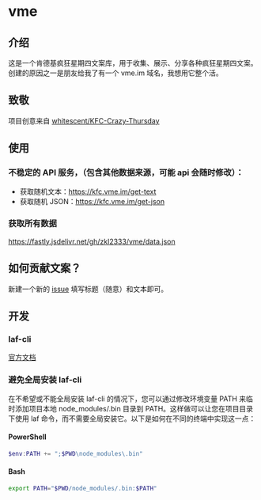 # vme

## 介绍

这是一个肯德基疯狂星期四文案库，用于收集、展示、分享各种疯狂星期四文案。
创建的原因之一是朋友给我了有一个 vme.im 域名，我想用它整个活。

## 致敬

项目创意来自 [whitescent/KFC-Crazy-Thursday](https://github.com/whitescent/KFC-Crazy-Thursday)

## 使用

### 不稳定的 API 服务，（包含其他数据来源，可能 api 会随时修改）：

- 获取随机文本：https://kfc.vme.im/get-text
- 获取随机 JSON：https://kfc.vme.im/get-json

### 获取所有数据

https://fastly.jsdelivr.net/gh/zkl2333/vme/data.json

## 如何贡献文案？

新建一个新的 [issue](https://github.com/zkl2333/vme/issues/new?assignees=&labels=%E6%96%87%E6%A1%88&projects=&template=data_provided.md&title=) 填写标题（随意）和文本即可。

## 开发

### laf-cli

[官方文档](https://doc.laf.run/zh/cli/)

### 避免全局安装 laf-cli

在不希望或不能全局安装 laf-cli 的情况下，您可以通过修改环境变量 PATH 来临时添加项目本地 node_modules/.bin 目录到 PATH。这样做可以让您在项目目录下使用 laf 命令，而不需要全局安装它。以下是如何在不同的终端中实现这一点：

#### PowerShell

```powershell
$env:PATH += ";$PWD\node_modules\.bin"
```

#### Bash

```bash
export PATH="$PWD/node_modules/.bin:$PATH"
```
